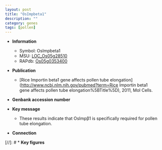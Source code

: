```yaml
---
layout: post
title: "OsImpbeta1"
description: ""
category: genes
tags: [pollen]
---
```


* **Information**  
    + Symbol: OsImpbeta1  
    + MSU: [LOC_Os05g28510](http://rice.uga.edu/cgi-bin/ORF_infopage.cgi?orf=LOC_Os05g28510)  
    + RAPdb: [Os05g0353400](https://rapdb.dna.affrc.go.jp/locus/?name=Os05g0353400)  

* **Publication**  
    + [Rice Importin beta1 gene affects pollen tube elongation](http://www.ncbi.nlm.nih.gov/pubmed?term=Rice Importin beta1 gene affects pollen tube elongation%5BTitle%5D), 2011, Mol Cells.

* **Genbank accession number**  

* **Key message**  
    + These results indicate that OsImpβ1 is specifically required for pollen tube elongation.

* **Connection**  

[//]: # * **Key figures**  


